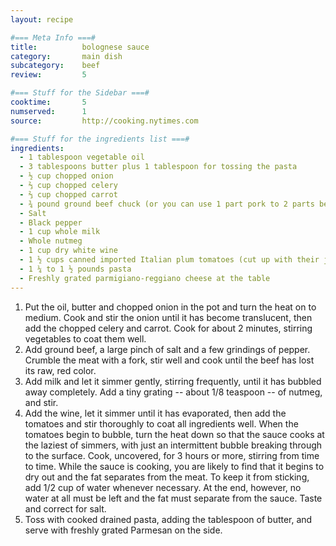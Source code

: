```yaml
---
layout: recipe

#=== Meta Info ===#
title: 			bolognese sauce
category:		main dish
subcategory:	beef
review:			5

#=== Stuff for the Sidebar ===#
cooktime:		5
numserved:		1
source:			http://cooking.nytimes.com

#=== Stuff for the ingredients list ===#
ingredients:
  - 1 tablespoon vegetable oil
  - 3 tablespoons butter plus 1 tablespoon for tossing the pasta
  - ½ cup chopped onion
  - ⅔ cup chopped celery
  - ⅔ cup chopped carrot
  - ¾ pound ground beef chuck (or you can use 1 part pork to 2 parts beef)
  - Salt
  - Black pepper
  - 1 cup whole milk
  - Whole nutmeg
  - 1 cup dry white wine
  - 1 ½ cups canned imported Italian plum tomatoes (cut up with their juice)
  - 1 ¼ to 1 ½ pounds pasta
  - Freshly grated parmigiano-reggiano cheese at the table
---
```


1. Put the oil, butter and chopped onion in the pot and turn the heat on to medium. Cook and stir the onion until it has become translucent, then add the chopped celery and carrot. Cook for about 2 minutes, stirring vegetables to coat them well.
2. Add ground beef, a large pinch of salt and a few grindings of pepper. Crumble the meat with a fork, stir well and cook until the beef has lost its raw, red color.
3. Add milk and let it simmer gently, stirring frequently, until it has bubbled away completely. Add a tiny grating -- about 1/8 teaspoon -- of nutmeg, and stir.
4. Add the wine, let it simmer until it has evaporated, then add the tomatoes and stir thoroughly to coat all ingredients well. When the tomatoes begin to bubble, turn the heat down so that the sauce cooks at the laziest of simmers, with just an intermittent bubble breaking through to the surface. Cook, uncovered, for 3 hours or more, stirring from time to time. While the sauce is cooking, you are likely to find that it begins to dry out and the fat separates from the meat. To keep it from sticking, add 1/2 cup of water whenever necessary. At the end, however, no water at all must be left and the fat must separate from the sauce. Taste and correct for salt.
5. Toss with cooked drained pasta, adding the tablespoon of butter, and serve with freshly grated Parmesan on the side.


